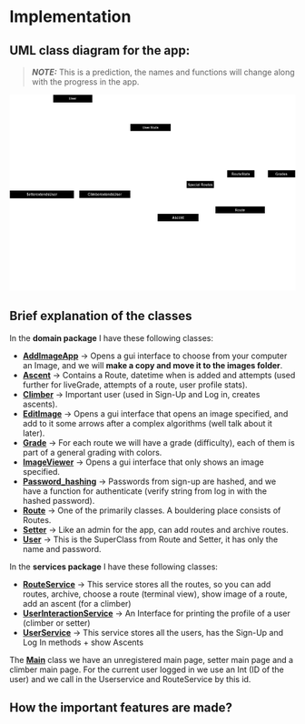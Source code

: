 # Implementation

## UML class diagram for the app:
> **_NOTE:_**
> This is a prediction, the names and functions will change along with the progress in the app.

![image](readmeMaterials/boulderingApp.drawio.png)
## Brief explanation of the classes

In the **domain package** I have these following classes:
* **[AddImageApp](src/main/java/Bouldering_app/domain/AddImageApp.java)** -> Opens a gui interface to choose from your computer an Image, and we will **make a copy and move it to the images folder**.
* **[Ascent](src/main/java/Bouldering_app/domain/Ascent.java)** -> Contains a Route, datetime when is added and attempts (used further for liveGrade, attempts of a route, user profile stats).
* **[Climber](src/main/java/Bouldering_app/domain/Climber.java)** -> Important user (used in Sign-Up and Log in, creates ascents).
* **[EditImage](src/main/java/Bouldering_app/domain/editImage.java)** -> Opens a gui interface that opens an image specified, and add to it some arrows after a complex algorithms (well talk about it later).
* **[Grade](src/main/java/Bouldering_app/domain/Grade.java)** -> For each route we will have a grade (difficulty), each of them is part of a general grading with colors.
* **[ImageViewer](src/main/java/Bouldering_app/domain/ImageViewer.java)** -> Opens a gui interface that only shows an image specified.
* **[Password_hashing](src/main/java/Bouldering_app/domain/Password_hashing.java)** -> Passwords from sign-up are hashed, and we have a function for authenticate (verify string from log in with the hashed password).
* **[Route](src/main/java/Bouldering_app/domain/Route.java)** -> One of the primarily classes. A bouldering place consists of Routes.
* **[Setter](src/main/java/Bouldering_app/domain/Setter.java)** -> Like an admin for the app, can add routes and archive routes.
* **[User](src/main/java/Bouldering_app/domain/User.java)** -> This is the SuperClass from Route and Setter, it has only the name and password.

In the **services package** I have these following classes:

* **[RouteService](src/main/java/Bouldering_app/services/RouteService.java)** -> This service stores all the routes, so you can add routes, archive, choose a route (terminal view), show image of a route, add an ascent (for a climber)
* **[UserInteractionService](src/main/java/Bouldering_app/services/UserInteractionService.java)** -> An Interface for printing the profile of a user (climber or setter)
* **[UserService](src/main/java/Bouldering_app/services/UserService.java)** -> This service stores all the users, has the Sign-Up and Log In methods + show Ascents

The **[Main](src/main/java/Bouldering_app/Main.java)** class we have an unregistered main page, setter main page and a climber main page. For the current user logged in we use an Int (ID of the user) and we call in the Userservice and RouteService by this id.

## How the important features are made?